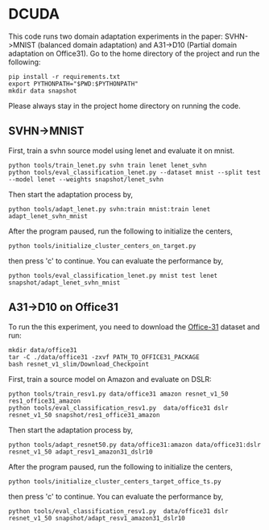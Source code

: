 # DCUDA
This code runs two domain adaptation experiments in the paper: SVHN->MNIST (balanced  domain adaptation) and A31->D10 (Partial domain adaptation on Office31). Go to the home directory of the project and run the following:

```
pip install -r requirements.txt
export PYTHONPATH="$PWD:$PYTHONPATH"
mkdir data snapshot
```

Please always stay in the project home directory on running the code.

## SVHN->MNIST
First, train a svhn source model using lenet and evaluate it on mnist.

```
python tools/train_lenet.py svhn train lenet lenet_svhn
python tools/eval_classification_lenet.py --dataset mnist --split test --model lenet --weights snapshot/lenet_svhn
```

Then start the adaptation process by,

```
python tools/adapt_lenet.py svhn:train mnist:train lenet adapt_lenet_svhn_mnist
```

After the program paused, run the following to initialize the centers,

```
python tools/initialize_cluster_centers_on_target.py 
```

then press 'c' to continue. You can evaluate the performance by,

```
python tools/eval_classification_lenet.py mnist test lenet snapshot/adapt_lenet_svhn_mnist
```


## A31->D10 on Office31

To run the this experiment, you need to download the [Office-31](https://people.eecs.berkeley.edu/~jhoffman/domainadapt) dataset and run:

```
mkdir data/office31
tar -C ./data/office31 -zxvf PATH_TO_OFFICE31_PACKAGE
bash resnet_v1_slim/Download_Checkpoint 
```

First, train a source model on Amazon and evaluate on DSLR:

```
python tools/train_resv1.py data/office31 amazon resnet_v1_50 res1_office31_amazon
python tools/eval_classification_resv1.py  data/office31 dslr resnet_v1_50 snapshot/res1_office31_amazon
```

Then start the adaptation process by,

```
python tools/adapt_resnet50.py data/office31:amazon data/office31:dslr resnet_v1_50 adapt_resv1_amazon31_dslr10
```

After the program paused, run the following to initialize the centers,

```
python tools/initialize_cluster_centers_target_office_ts.py  
```

then press 'c' to continue. You can evaluate the performance by,

```
python tools/eval_classification_resv1.py  data/office31 dslr resnet_v1_50 snapshot/adapt_resv1_amazon31_dslr10
```
